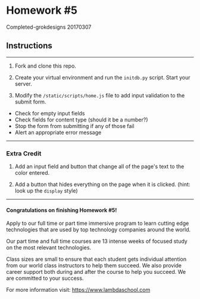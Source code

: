 # Homework #5

Completed-grokdesigns 20170307

## Instructions

--------------------------------------------------------------------------------

1. Fork and clone this repo.

1. Create your virtual environment and run the `initdb.py` script. Start your server.

1. Modify the `/static/scripts/home.js` file to add input validation to the submit form.

  - Check for empty input fields
  - Check fields for content type (should it be a number?)
  - Stop the form from submitting if any of those fail
  - Alert an appropriate error message

--------------------------------------------------------------------------------

### Extra Credit

1. Add an input field and button that change all of the page's text to the color entered.

1. Add a button that hides everything on the page when it is clicked. (hint: look up the `display` style)

--------------------------------------------------------------------------------

#### Congratulations on finishing Homework #5!

Apply to our full time or part time immersive program to learn cutting edge technologies that are used by top technology companies around the world.

Our part time and full time courses are 13 intense weeks of focused study on the most relevant technologies.

Class sizes are small to ensure that each student gets individual attention from our world class instructors to help them succeed. We also provide career support both during and after the course to help you succeed. We are committed to your success.

For more information visit: <https://www.lambdaschool.com>
